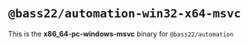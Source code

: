 # `@bass22/automation-win32-x64-msvc`

This is the **x86_64-pc-windows-msvc** binary for `@bass22/automation`
